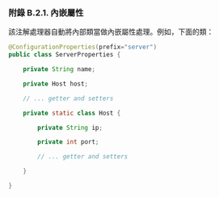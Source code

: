 ### 附錄 B.2.1. 內嵌屬性

該注解處理器自動將內部類當做內嵌屬性處理。例如，下面的類：
```java
@ConfigurationProperties(prefix="server")
public class ServerProperties {

    private String name;

    private Host host;

    // ... getter and setters

    private static class Host {

        private String ip;

        private int port;

        // ... getter and setters

    }

}
```
